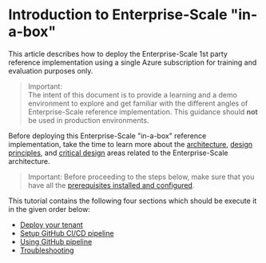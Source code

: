 # Introduction to Enterprise-Scale "in-a-box"

This article describes how to deploy the Enterprise-Scale 1st party reference implementation using a single Azure subscription for training and evaluation purposes only.

> Important:  
> The intent of this document is to provide a learning and a demo environment to explore and get familiar with the different angles of Enterprise-Scale reference implementation. This guidance should **not** be used in production environments.

Before deploying this Enterprise-Scale "in-a-box" reference implementation, take the time to learn more about the [architecture](https://docs.microsoft.com/en-us/azure/cloud-adoption-framework/ready/enterprise-scale/architecture), [design principles](https://docs.microsoft.com/en-us/azure/cloud-adoption-framework/ready/enterprise-scale/design-principles), and [critical design](https://docs.microsoft.com/en-us/azure/cloud-adoption-framework/ready/enterprise-scale/design-guidelines#critical-design-areas) areas related to the Enterprise-Scale architecture.

>Important:
>Before proceeding to the steps below, make sure that you have all the [prerequisites installed and configured](../Deploy/getting-started.md). 

This tutorial contains the following four sections which should be execute it in the given order below:

* [Deploy your tenant](./deploy-tenant.md)
* [Setup GitHub CI/CD pipeline](./setup-git-cicd.md)
* [Using GitHub pipeline](./use-git-pipeline.md)
* [Troubleshooting](./troubleshooting.md)
